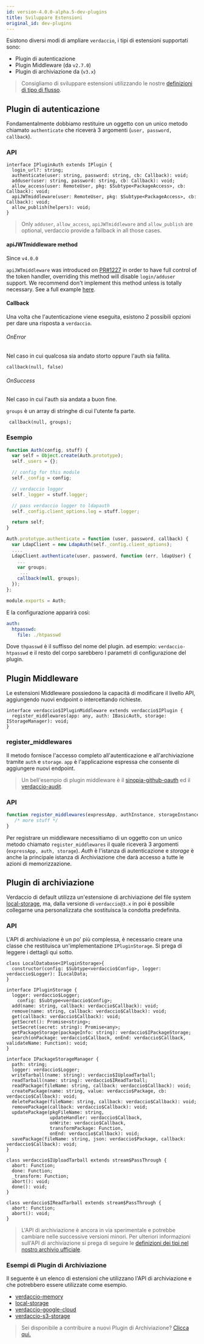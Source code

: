 ```yaml
---
id: version-4.0.0-alpha.5-dev-plugins
title: Sviluppare Estensioni
original_id: dev-plugins
---
```


Esistono diversi modi di ampliare `verdaccio`, i tipi di estensioni supportati sono:

* Plugin di autenticazione
* Plugin Middleware (da `v2.7.0`)
* Plugin di archiviazione da (`v3.x`)

> Consigliamo di sviluppare estensioni utilizzando le nostre [definizioni di tipo di flusso](https://github.com/verdaccio/flow-types).

## Plugin di autenticazione

Fondamentalmente dobbiamo restituire un oggetto con un unico metodo chiamato `authenticate` che riceverà 3 argomenti (`user, password, callback`).

### API

```flow
interface IPluginAuth extends IPlugin {
  login_url?: string;
  authenticate(user: string, password: string, cb: Callback): void;
  adduser(user: string, password: string, cb: Callback): void;
  allow_access(user: RemoteUser, pkg: $Subtype<PackageAccess>, cb: Callback): void;
  apiJWTmiddleware(user: RemoteUser, pkg: $Subtype<PackageAccess>, cb: Callback): void;
  allow_publish(helpers): void;
}
```

> Only `adduser`, `allow_access`, `apiJWTmiddleware` and `allow_publish` are optional, verdaccio provide a fallback in all those cases.

#### apiJWTmiddleware method

Since `v4.0.0`

`apiJWTmiddleware` was introduced on [PR#1227](https://github.com/verdaccio/verdaccio/pull/1227) in order to have full control of the token handler, overriding this method will disable `login/adduser` support. We recommend don't implement this method unless is totally necessary. See a full example [here](https://github.com/verdaccio/verdaccio/pull/1227#issuecomment-463235068).

#### Callback

Una volta che l'autenticazione viene eseguita, esistono 2 possibili opzioni per dare una risposta a `verdaccio`.

###### OnError

Nel caso in cui qualcosa sia andato storto oppure l'auth sia fallita.

```flow
callback(null, false)
```

###### OnSuccess

Nel caso in cui l'auth sia andata a buon fine.

`groups` è un array di stringhe di cui l'utente fa parte.

     callback(null, groups);
    

### Esempio

```javascript
function Auth(config, stuff) {
  var self = Object.create(Auth.prototype);
  self._users = {};

  // config for this module
  self._config = config;

  // verdaccio logger
  self._logger = stuff.logger;

  // pass verdaccio logger to ldapauth
  self._config.client_options.log = stuff.logger;

  return self;
}

Auth.prototype.authenticate = function (user, password, callback) {
  var LdapClient = new LdapAuth(self._config.client_options);
  ....
  LdapClient.authenticate(user, password, function (err, ldapUser) {
    ...
    var groups;
     ...
    callback(null, groups);
  });
};

module.exports = Auth;
```

E la configurazione apparirà così:

```yaml
auth:
  htpasswd:
    file: ./htpasswd
```

Dove `thpasswd` è il suffisso del nome del plugin. ad esempio: `verdaccio-htpasswd` e il resto del corpo sarebbero l parametri di configurazione del plugin.

## Plugin Middleware

Le estensioni Middleware possiedono la capacità di modificare il livello API, aggiungendo nuovi endpoint o intercettando richieste.

```flow
interface verdaccio$IPluginMiddleware extends verdaccio$IPlugin {
  register_middlewares(app: any, auth: IBasicAuth, storage: IStorageManager): void;
}
```

### register_middlewares

Il metodo fornisce l'accesso completo all'autenticazione e all'archiviazione tramite `auth` e `storage`. `app` è l'applicazione espressa che consente di aggiungere nuovi endpoint.

> Un bell'esempio di plugin middleware è il [sinopia-github-oauth](https://github.com/soundtrackyourbrand/sinopia-github-oauth) ed il [verdaccio-audit](https://github.com/verdaccio/verdaccio-audit).

### API

```js
function register_middlewares(expressApp, authInstance, storageInstance) {
   /* more stuff */
}
```

Per registrare un middleware necessitiamo di un oggetto con un unico metodo chiamato `register_middlewares` il quale riceverà 3 argomenti (`expressApp, auth, storage`). *Auth* è l'istanza di autenticazione e *storage* è anche la principale istanza di Archiviazione che darà accesso a tutte le azioni di memorizzazione.

## Plugin di archiviazione

Verdaccio di default utilizza un'estensione di archiviazione del file system [local-storage](https://github.com/verdaccio/local-storage), ma, dalla versione di `verdaccio@3.x` in poi è possibile collegarne una personalizzata che sostituisca la condotta predefinita.

### API

L'API di archiviazione è un po' più complessa, è necessario creare una classe che restituisca un'implementazione `IPluginStorage`. Si prega di leggere i dettagli qui sotto.

```flow
class LocalDatabase<IPluginStorage>{
  constructor(config: $Subtype<verdaccio$Config>, logger: verdaccio$Logger): ILocalData;
}

interface IPluginStorage {
  logger: verdaccio$Logger;
    config: $Subtype<verdaccio$Config>;
  add(name: string, callback: verdaccio$Callback): void;
  remove(name: string, callback: verdaccio$Callback): void;
  get(callback: verdaccio$Callback): void;
  getSecret(): Promise<string>;
  setSecret(secret: string): Promise<any>;
  getPackageStorage(packageInfo: string): verdaccio$IPackageStorage;
  search(onPackage: verdaccio$Callback, onEnd: verdaccio$Callback, validateName: Function): void;
}

interface IPackageStorageManager {
  path: string;
  logger: verdaccio$Logger;
  writeTarball(name: string): verdaccio$IUploadTarball;
  readTarball(name: string): verdaccio$IReadTarball;
  readPackage(fileName: string, callback: verdaccio$Callback): void;
  createPackage(name: string, value: verdaccio$Package, cb: verdaccio$Callback): void;
  deletePackage(fileName: string, callback: verdaccio$Callback): void;
  removePackage(callback: verdaccio$Callback): void;
  updatePackage(pkgFileName: string,
                updateHandler: verdaccio$Callback,
                onWrite: verdaccio$Callback,
                transformPackage: Function,
                onEnd: verdaccio$Callback): void;
  savePackage(fileName: string, json: verdaccio$Package, callback: verdaccio$Callback): void;
}

class verdaccio$IUploadTarball extends stream$PassThrough {
  abort: Function;
  done: Function;
  _transform: Function;
  abort(): void;
  done(): void;
}

class verdaccio$IReadTarball extends stream$PassThrough {
  abort: Function;
  abort(): void;
}
```

> L'API di archiviazione è ancora in via sperimentale e potrebbe cambiare nelle successive versioni minori. Per ulteriori informazioni sull'API di archiviazione si prega di seguire le [ definizioni dei tipi nel nostro archivio ufficiale](https://github.com/verdaccio/flow-types).

### Esempi di Plugin di Archiviazione

Il seguente è un elenco di estensioni che utilizzano l'API di archiviazione e che potrebbero essere utilizzate come esempio.

* [verdaccio-memory](https://github.com/verdaccio/verdaccio-memory)
* [local-storage](https://github.com/verdaccio/local-storage)
* [verdaccio-google-cloud](https://github.com/verdaccio/verdaccio-google-cloud)
* [verdaccio-s3-storage](https://github.com/Remitly/verdaccio-s3-storage/tree/s3)

> Sei disponibile a contribuire a nuovi Plugin di Archiviazione? [Clicca qui.](https://github.com/verdaccio/verdaccio/issues/103#issuecomment-357478295)